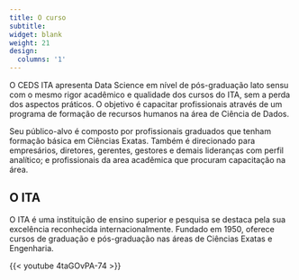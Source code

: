 ```yaml
---
title: O curso
subtitle:
widget: blank
weight: 21
design:
  columns: '1'
---
```


O CEDS ITA apresenta Data Science em nível de pós-graduação lato sensu com
o mesmo rigor acadêmico e qualidade dos cursos do ITA, sem a perda dos
aspectos práticos. O objetivo é capacitar profissionais através de um
programa de formação de recursos humanos na área de Ciência de Dados.

Seu público-alvo é composto por profissionais graduados que tenham formação
básica em Ciências Exatas. Também é direcionado para empresários, diretores, gerentes, gestores e demais lideranças com perfil analítico; e profissionais da area acadêmica que procuram capacitação na área.

## O ITA

O ITA é uma instituição de ensino superior e pesquisa se destaca pela sua
excelência reconhecida internacionalmente. Fundado em 1950, oferece cursos de
graduação e pós-graduação nas áreas de Ciências Exatas e Engenharia.

{{< youtube 4taGOvPA-74 >}}


<br>
